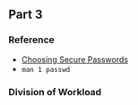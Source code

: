 ## Part 3

### Reference
* [Choosing Secure Passwords](
https://www.schneier.com/blog/archives/2014/03/choosing_secure_1.html#!s!xkcd)
* `man 1 passwd`

### Division of Workload
